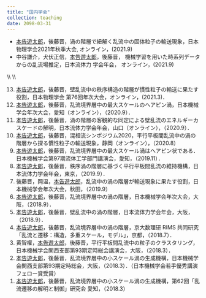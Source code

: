 ```yaml
---
title: "国内学会"
collection: teaching
date: 2098-03-31
---
```

<ul>
<li>
<u>本告遊太郎</u>，後藤晋，渦の階層で紐解く乱流中の固体粒子の輸送現象，日本物理学会2021年秋季大会,
オンライン，(2021.9)
</li>
<li>
中谷謙介，犬伏正信，<u>本告遊太郎</u>，後藤晋，
機械学習を用いた時系列データからの乱流場推定，日本流体力 学会年会，
オンライン，(2021.9)
</li>
</ul>
\\
\\
<ol reversed>
<li>
<u>本告遊太郎</u>，後藤晋，壁乱流中の秩序構造の階層が慣性粒子の輸送に果たす役割，日本物理学会 第76回年次大会，オンライン，(2021.3)．
</li>
<li>
<u>本告遊太郎</u>，後藤晋，乱流境界層中の最大スケールのヘアピン渦，日本機械学会年次大会，愛知（オンライン），（2020.9）．
</li>
<li>
<u>本告遊太郎</u>，後藤晋，渦の階層の客観的な同定による壁乱流のエネルギーカスケードの解明，日本流体力学会年会，山口（オンライン），（2020.9）．
</li>
<li>
<u>本告遊太郎</u>，後藤晋，混相流シンポジウム2020，平行平板間乱流中の渦の階層から探る慣性粒子の輸送現象，静岡（オンライン），（2020.8）
</li>
<li>
<u>本告遊太郎</u>，後藤晋，乱流境界層中の最大スケール渦はヘアピン状である．日本機械学会第97期流体工学部門講演会，愛知，（2019.11）．
</li>
<li>
<u>本告遊太郎</u>，後藤晋，秩序渦の階層に基づく平行平板間乱流の維持機構，日本流体力学会年会，東京，（2019.9）．
</li>
<li>
後藤晋，岡温，<u>本告遊太郎</u>，乱流中の渦の階層が輸送現象に果たす役割，日本機械学会年次大会，秋田，（2019.9）
</li>
<li>
<u>本告遊太郎</u>，後藤晋，乱流境界層中の渦の階層，日本機械学会年次大会，大阪，（2018.9）．
</li>
<li>
<u>本告遊太郎</u>，後藤晋，壁乱流中の渦の階層，日本流体力学会年会，大阪，（2018.9）．
</li>
<li>
<u>本告遊太郎</u>，後藤晋，乱流境界層中の渦の階層，京大数理研 RIMS 共同研究「乱流と遷移：構造，多重スケール，モデル」，京都，（2018.7）．
</li>
<li>
黄智權，<u>本告遊太郎</u>，後藤晋，平行平板間乱流中の粒子のクラスタリング，日本機械学会関西支部第93期定時総会講演会，大阪，（2018.3）．
</li>
<li>
<u>本告遊太郎</u>，後藤晋，乱流境界層中の小スケール渦の生成機構，日本機械学会関西支部第93期定時総会，大阪，（2018.3）．（日本機械学会若手優秀講演フェロー賞受賞）
</li>
<li>
<u>本告遊太郎</u>，後藤晋，乱流境界層中の小スケール渦の生成機構，第62回「乱流遷移の解明と制御」研究会 愛知，（2018.3）
</li>
</ol>
